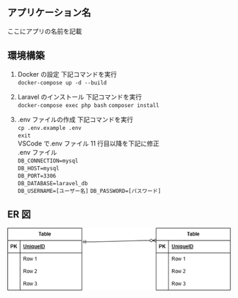 ## アプリケーション名

ここにアプリの名前を記載

## 環境構築

1. Docker の設定
   下記コマンドを実行
   <br>
   `docker-compose up -d --build`

2. Laravel のインストール
   下記コマンドを実行
   <br>
   `docker-compose exec php bash`
   `composer install`

3. .env ファイルの作成
   下記コマンドを実行
   <br>
   `cp .env.example .env`
   <br>
   `exit`
   <br>
   VSCode で.env ファイル 11 行目以降を下記に修正
   <br>
   .env ファイル
   <br>
   `DB_CONNECTION=mysql`
   <br>
   `DB_HOST=mysql`
   <br>
   `DB_PORT=3306`
   <br>
   `DB_DATABASE=laravel_db`
   <br>
   `DB_USERNAME=[ユーザー名]`
   `DB_PASSWORD=[パスワード]`

## ER 図

![ER図](ER.drawio.png)
